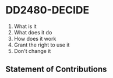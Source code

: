 # DD2480-DECIDE

1. What is it
2. What does it do
3. How does it work
4. Grant the right to use it
5. Don't change it

## Statement of Contributions

